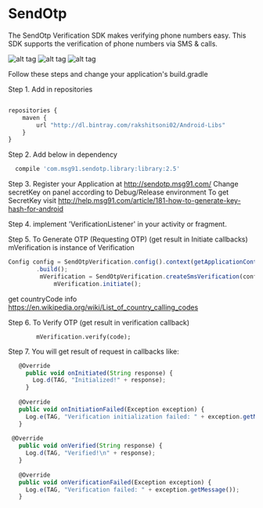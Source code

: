 # SendOtp
The SendOtp Verification SDK makes verifying phone numbers easy. This SDK supports the verification of phone numbers via SMS &amp; calls.

![alt tag](https://cloud.githubusercontent.com/assets/8371249/13195073/bcf22e40-d7cd-11e5-9891-f1f656d9ff45.png)
![alt tag](https://cloud.githubusercontent.com/assets/8371249/13195075/bcf7b6b2-d7cd-11e5-8e58-0a0c8e8849de.png)
![alt tag](https://cloud.githubusercontent.com/assets/8371249/13195074/bcf257f8-d7cd-11e5-970e-78ee034df112.png)

Follow these steps and change your application's build.gradle


Step 1. Add in repositories 
```javascript

repositories {
    maven {
        url "http://dl.bintray.com/rakshitsoni02/Android-Libs"
    }
}
 ```

Step 2. Add below in dependency
 ```javascript
   compile 'com.msg91.sendotp.library:library:2.5'
```

Step 3. Register your Application at http://sendotp.msg91.com/
        Change secretKey on panel according to Debug/Release environment
        To get SecretKey visit http://help.msg91.com/article/181-how-to-generate-key-hash-for-android 
        
Step 4. implement 'VerificationListener'
                 in your activity or fragment.

Step 5. To Generate OTP  (Requesting OTP) (get result in Initiate callbacks) mVerification is instance of Verification
```javascript
Config config = SendOtpVerification.config().context(getApplicationContext())
        .build();
         mVerification = SendOtpVerification.createSmsVerification(config, phoneNumber, this, countryCode);
             mVerification.initiate();
```
get countryCode info https://en.wikipedia.org/wiki/List_of_country_calling_codes

Step 6. To Verify OTP (get result in verification callback)

            mVerification.verify(code); 
        
Step 7. You will get result of request in callbacks like:

```javascript
   @Override
     public void onInitiated(String response) {
       Log.d(TAG, "Initialized!" + response);
     }
 
   @Override
   public void onInitiationFailed(Exception exception) {
     Log.e(TAG, "Verification initialization failed: " + exception.getMessage());
   }
 
 @Override
   public void onVerified(String response) {
     Log.d(TAG, "Verified!\n" + response);
   }
 
   @Override
   public void onVerificationFailed(Exception exception) {
     Log.e(TAG, "Verification failed: " + exception.getMessage());
   }




